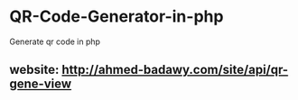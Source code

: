 # QR-Code-Generator-in-php
Generate qr code in php

## website: http://ahmed-badawy.com/site/api/qr-gene-view